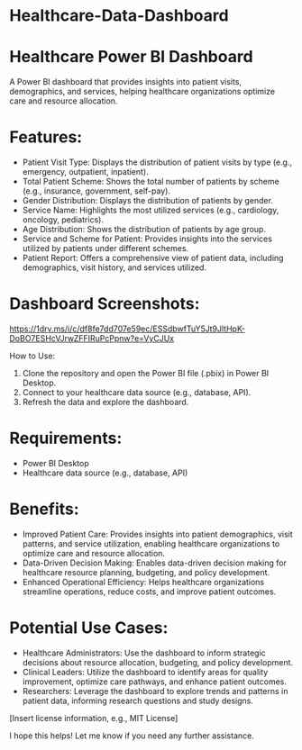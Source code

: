 # Healthcare-Data-Dashboard

# Healthcare Power BI Dashboard

A Power BI dashboard that provides insights into patient visits, demographics, and services, helping healthcare organizations optimize care and resource allocation.

# Features:

- Patient Visit Type: Displays the distribution of patient visits by type (e.g., emergency, outpatient, inpatient).
- Total Patient Scheme: Shows the total number of patients by scheme (e.g., insurance, government, self-pay).
- Gender Distribution: Displays the distribution of patients by gender.
- Service Name: Highlights the most utilized services (e.g., cardiology, oncology, pediatrics).
- Age Distribution: Shows the distribution of patients by age group.
- Service and Scheme for Patient: Provides insights into the services utilized by patients under different schemes.
- Patient Report: Offers a comprehensive view of patient data, including demographics, visit history, and services utilized.

# Dashboard Screenshots:

https://1drv.ms/i/c/df8fe7dd707e59ec/ESSdbwfTuY5Jt9JltHpK-DoBO7ESHcVJrwZFFIRuPcPpnw?e=VyCJUx

How to Use:

1. Clone the repository and open the Power BI file (.pbix) in Power BI Desktop.
2. Connect to your healthcare data source (e.g., database, API).
3. Refresh the data and explore the dashboard.

# Requirements:

- Power BI Desktop
- Healthcare data source (e.g., database, API)

# Benefits:

- Improved Patient Care: Provides insights into patient demographics, visit patterns, and service utilization, enabling healthcare organizations to optimize care and resource allocation.
- Data-Driven Decision Making: Enables data-driven decision making for healthcare resource planning, budgeting, and policy development.
- Enhanced Operational Efficiency: Helps healthcare organizations streamline operations, reduce costs, and improve patient outcomes.

# Potential Use Cases:

- Healthcare Administrators: Use the dashboard to inform strategic decisions about resource allocation, budgeting, and policy development.
- Clinical Leaders: Utilize the dashboard to identify areas for quality improvement, optimize care pathways, and enhance patient outcomes.
- Researchers: Leverage the dashboard to explore trends and patterns in patient data, informing research questions and study designs.


[Insert license information, e.g., MIT License]

I hope this helps! Let me know if you need any further assistance.
